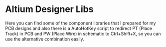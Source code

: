 # Altium Designer Libs

Here you can find some of the component libraries that I prepared for my PCB designs and also there is a AutoHotKey script to redirect PT (Place Track) in PCB and PW (Place Wire) in schematic to Ctrl+Shift+X, so you can use the alternative combination easily.
